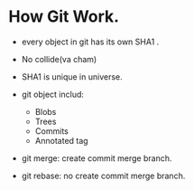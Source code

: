# How Git Work.
- every object in git has its own SHA1 .
- No collide(va cham)
- SHA1 is unique in universe.
- git object includ: <br>
    + Blobs 
    + Trees
    + Commits
    + Annotated tag

- git merge: create commit merge branch.
- git rebase: no create commit merge branch.